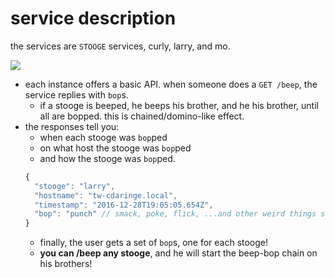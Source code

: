 # service description

the services are `STOOGE` services, curly, larry, and mo.

![](img/stooges.gif)

- each instance offers a basic API.  when someone does a `GET /beep`, the service replies with `bop`s.
  - if a stooge is beeped, he beeps his brother, and he his brother, until all are bopped.  this is chained/domino-like effect.
- the responses tell you:
  - when each stooge was `bop`ped
  - on what host the stooge was `bop`ped
  - and how the stooge was `bop`ped.
  ```js
  {
    "stooge": "larry",
    "hostname": "tw-cdaringe.local",
    "timestamp": "2016-12-28T19:05:05.654Z",
    "bop": "punch" // smack, poke, flick, ...and other weird things stooges do to each other
  }
  ```
  - finally, the user gets a set of `bop`s, one for each stooge!
  - **you can /beep any stooge**, and he will start the beep-bop chain on his brothers!
